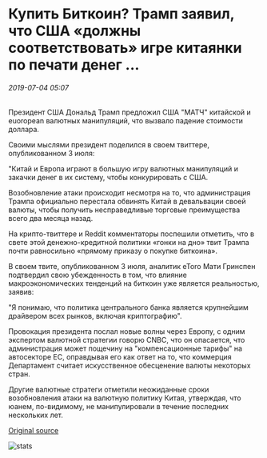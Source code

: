 # Купить Биткоин? Трамп заявил, что США «должны соответствовать» игре китаянки по печати денег ...

###### 2019-07-04 05:07

Президент США Дональд Трамп предложил США "МАТЧ" китайской и euoropean валютных манипуляций, что вызвало падение стоимости доллара.

Своими мыслями президент поделился в своем твиттере, опубликованном 3 июля:

"Китай и Европа играют в большую игру валютных манипуляций и закачки денег в их систему, чтобы конкурировать с США.

Возобновление атаки происходит несмотря на то, что администрация Трампа официально перестала обвинять Китай в девальвации своей валюты, чтобы получить несправедливые торговые преимущества всего два месяца назад.

На крипто-твиттере и Reddit комментаторы поспешили отметить, что в свете этой денежно-кредитной политики «гонки на дно» твит Трампа почти равносильно «прямому приказу о покупке биткоина».

В своем твите, опубликованном 3 июля, аналитик eToro Мати Гринспен подтвердил свою убежденность в том, что влияние макроэкономических тенденций на биткоин уже является реальностью, заявив:

"Я понимаю, что политика центрального банка является крупнейшим драйвером всех рынков, включая криптографию".

Провокация президента послал новые волны через Европу, с одним экспертом валютной стратегии говорю CNBC, что он опасается, что администрация может пощечину на "компенсационные тарифы" на автосекторе ЕС, оправдывая его как ответ на то, что коммерция Департамент считает искусственное обесценение валюты некоторых стран.

Другие валютные стратеги отметили неожиданные сроки возобновления атаки на валютную политику Китая, утверждая, что юанем, по-видимому, не манипулировали в течение последних нескольких лет.

[Original source](https://cointelegraph.com/news/buy-bitcoin-trump-says-us-should-match-chinas-money-printing-game)

![stats](https://c.statcounter.com/11760860/0/a89fa40b/1/ "stats")